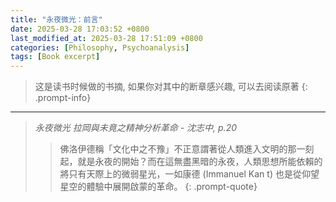 ```yaml
---
title: "永夜微光：前言"
date: 2025-03-28 17:03:52 +0800
last_modified_at: 2025-03-28 17:51:09 +0800
categories: [Philosophy, Psychoanalysis]
tags: [Book excerpt]
---
```

>这是读书时候做的书摘, 如果你对其中的断章感兴趣, 可以去阅读原著
{: .prompt-info}

---


> *永夜微光 拉岡與未竟之精神分析革命 - 沈志中, p.20*
>
>> 佛洛伊德稱「文化中之不豫」不正意謂著從人類進入文明的那一刻起，就是永夜的開始？而在這無盡黑暗的永夜，人類思想所能依賴的將只有天際上的微弱星光，一如康德 (Immanuel Kan t) 也是從仰望星空的體驗中展開啟蒙的革命。
{: .prompt-quote}

